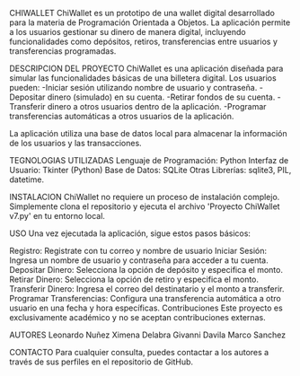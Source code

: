 CHIWALLET
ChiWallet es un prototipo de una wallet digital desarrollado para la materia de Programación Orientada a Objetos. 
La aplicación permite a los usuarios gestionar su dinero de manera digital, incluyendo funcionalidades como depósitos, 
retiros, transferencias entre usuarios y transferencias programadas.

DESCRIPCION DEL PROYECTO
ChiWallet es una aplicación diseñada para simular las funcionalidades básicas de una billetera digital. Los usuarios pueden:
	-Iniciar sesión utilizando nombre de usuario y contraseña.
	-Depositar dinero (simulado) en su cuenta.
	-Retirar fondos de su cuenta.
	-Transferir dinero a otros usuarios dentro de la aplicación.
	-Programar transferencias automáticas a otros usuarios de la aplicación.

La aplicación utiliza una base de datos local para almacenar la información de los usuarios y las transacciones.

TEGNOLOGIAS UTILIZADAS
Lenguaje de Programación: Python
Interfaz de Usuario: Tkinter (Python)
Base de Datos:  SQLite 
Otras Librerías: 	sqlite3, PIL, datetime.

INSTALACION
ChiWallet no requiere un proceso de instalación complejo. Simplemente clona el repositorio y ejecuta el archivo 'Proyecto ChiWallet v7.py' en tu entorno local.

USO
Una vez ejecutada la aplicación, sigue estos pasos básicos:

Registro: Registrate con tu correo y nombre de usuario
Iniciar Sesión: Ingresa un nombre de usuario y contraseña para acceder a tu cuenta.
Depositar Dinero: Selecciona la opción de depósito y especifica el monto.
Retirar Dinero: Selecciona la opción de retiro y especifica el monto.
Transferir Dinero: Ingresa el correo del destinatario y el monto a transferir.
Programar Transferencias: Configura una transferencia automática a otro usuario en una fecha y hora específicas.
Contribuciones
Este proyecto es exclusivamente académico y no se aceptan contribuciones externas.

AUTORES
	Leonardo Nuñez
	Ximena Delabra
	Givanni Davila
	Marco Sanchez
 
CONTACTO
Para cualquier consulta, puedes contactar a los autores a través de sus perfiles en el repositorio de GitHub.
